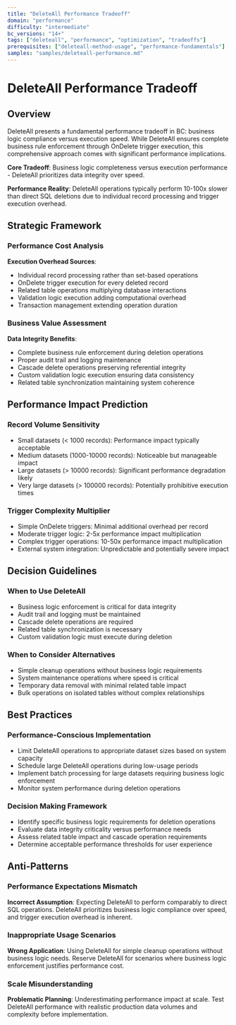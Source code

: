 ```yaml
---
title: "DeleteAll Performance Tradeoff"
domain: "performance"
difficulty: "intermediate"
bc_versions: "14+"
tags: ["deleteall", "performance", "optimization", "tradeoffs"]
prerequisites: ["deleteall-method-usage", "performance-fundamentals"]
samples: "samples/deleteall-performance.md"
---
```


# DeleteAll Performance Tradeoff

## Overview

DeleteAll presents a fundamental performance tradeoff in BC: business logic compliance versus execution speed. While DeleteAll ensures complete business rule enforcement through OnDelete trigger execution, this comprehensive approach comes with significant performance implications.

**Core Tradeoff**: Business logic completeness versus execution performance - DeleteAll prioritizes data integrity over speed.

**Performance Reality**: DeleteAll operations typically perform 10-100x slower than direct SQL deletions due to individual record processing and trigger execution overhead.

## Strategic Framework

### Performance Cost Analysis

**Execution Overhead Sources**:
- Individual record processing rather than set-based operations
- OnDelete trigger execution for every deleted record
- Related table operations multiplying database interactions
- Validation logic execution adding computational overhead
- Transaction management extending operation duration

### Business Value Assessment

**Data Integrity Benefits**:
- Complete business rule enforcement during deletion operations
- Proper audit trail and logging maintenance
- Cascade delete operations preserving referential integrity
- Custom validation logic execution ensuring data consistency
- Related table synchronization maintaining system coherence

## Performance Impact Prediction

### Record Volume Sensitivity
- Small datasets (< 1000 records): Performance impact typically acceptable
- Medium datasets (1000-10000 records): Noticeable but manageable impact
- Large datasets (> 10000 records): Significant performance degradation likely
- Very large datasets (> 100000 records): Potentially prohibitive execution times

### Trigger Complexity Multiplier
- Simple OnDelete triggers: Minimal additional overhead per record
- Moderate trigger logic: 2-5x performance impact multiplication
- Complex trigger operations: 10-50x performance impact multiplication
- External system integration: Unpredictable and potentially severe impact

## Decision Guidelines

### When to Use DeleteAll
- Business logic enforcement is critical for data integrity
- Audit trail and logging must be maintained
- Cascade delete operations are required
- Related table synchronization is necessary
- Custom validation logic must execute during deletion

### When to Consider Alternatives
- Simple cleanup operations without business logic requirements
- System maintenance operations where speed is critical
- Temporary data removal with minimal related table impact
- Bulk operations on isolated tables without complex relationships

## Best Practices

### Performance-Conscious Implementation
- Limit DeleteAll operations to appropriate dataset sizes based on system capacity
- Schedule large DeleteAll operations during low-usage periods
- Implement batch processing for large datasets requiring business logic enforcement
- Monitor system performance during deletion operations

### Decision Making Framework
- Identify specific business logic requirements for deletion operations
- Evaluate data integrity criticality versus performance needs
- Assess related table impact and cascade operation requirements
- Determine acceptable performance thresholds for user experience

## Anti-Patterns

### Performance Expectations Mismatch
**Incorrect Assumption**: Expecting DeleteAll to perform comparably to direct SQL operations. DeleteAll prioritizes business logic compliance over speed, and trigger execution overhead is inherent.

### Inappropriate Usage Scenarios
**Wrong Application**: Using DeleteAll for simple cleanup operations without business logic needs. Reserve DeleteAll for scenarios where business logic enforcement justifies performance cost.

### Scale Misunderstanding
**Problematic Planning**: Underestimating performance impact at scale. Test DeleteAll performance with realistic production data volumes and complexity before implementation.

